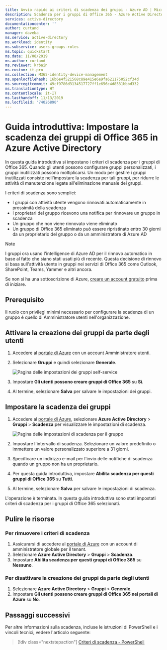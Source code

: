 ```yaml
---
title: Avvio rapido ai criteri di scadenza dei gruppi - Azure AD | Microsoft Docs
description: Scadenza per i gruppi di Office 365 - Azure Active Directory
services: active-directory
documentationcenter: ''
author: curtand
manager: daveba
ms.service: active-directory
ms.workload: identity
ms.subservice: users-groups-roles
ms.topic: quickstart
ms.date: 11/08/2019
ms.author: curtand
ms.reviewer: krbain
ms.custom: it-pro
ms.collection: M365-identity-device-management
ms.openlocfilehash: 16b6e4f521568c89e415e6e9fa621175052cf34d
ms.sourcegitcommit: 49cf9786d3134517727ff1e656c4d8531bbbd332
ms.translationtype: HT
ms.contentlocale: it-IT
ms.lasthandoff: 11/13/2019
ms.locfileid: "74026890"
---
```

# <a name="quickstart-set-office-365-groups-to-expire-in-azure-active-directory"></a>Guida introduttiva: Impostare la scadenza dei gruppi di Office 365 in Azure Active Directory

In questa guida introduttiva si impostano i criteri di scadenza per i gruppi di Office 365. Quando gli utenti possono configurare gruppi personalizzati, i gruppi inutilizzati possono moltiplicarsi. Un modo per gestire i gruppi inutilizzati consiste nell'impostare la scadenza per tali gruppi, per ridurre le attività di manutenzione legate all'eliminazione manuale dei gruppi.

I criteri di scadenza sono semplici:

- I gruppi con attività utente vengono rinnovati automaticamente in prossimità della scadenza
- I proprietari del gruppo ricevono una notifica per rinnovare un gruppo in scadenza
- Un gruppo che non viene rinnovato viene eliminato
- Un gruppo di Office 365 eliminato può essere ripristinato entro 30 giorni da un proprietario del gruppo o da un amministratore di Azure AD

> [!NOTE]
> I gruppi ora usano l'intelligence di Azure AD per il rinnovo automatico in base al fatto che siano stati usati più di recente. Questa decisione di rinnovo si basa sull'attività utente in gruppi nei servizi di Office 365 come Outlook, SharePoint, Teams, Yammer e altri ancora.

Se non si ha una sottoscrizione di Azure, [creare un account gratuito](https://azure.microsoft.com/free/) prima di iniziare.

## <a name="prerequisite"></a>Prerequisito

 Il ruolo con privilegi minimi necessario per configurare la scadenza di un gruppo è quello di Amministratore utenti nell'organizzazione.

## <a name="turn-on-user-creation-for-groups"></a>Attivare la creazione dei gruppi da parte degli utenti

1. Accedere al [portale di Azure](https://portal.azure.com) con un account Amministratore utenti.

2. Selezionare **Gruppi** e quindi selezionare **Generale**.
  
   ![Pagina delle impostazioni dei gruppi self-service](./media/groups-quickstart-expiration/self-service-settings.png)

3. Impostare **Gli utenti possono creare gruppi di Office 365** su **Sì**.

4. Al termine, selezionare **Salva** per salvare le impostazioni dei gruppi.

## <a name="set-group-expiration"></a>Impostare la scadenza dei gruppi

1. Accedere al [portale di Azure](https://portal.azure.com), selezionare **Azure Active Directory** > **Gruppi** > **Scadenza** per visualizzare le impostazioni di scadenza.
  
   ![Pagina delle impostazioni di scadenza per il gruppo](./media/groups-quickstart-expiration/expiration-settings.png)

2. Impostare l'intervallo di scadenza. Selezionare un valore predefinito o immettere un valore personalizzato superiore a 31 giorni. 

3. Specificare un indirizzo e-mail per l'invio delle notifiche di scadenza quando un gruppo non ha un proprietario.

4. Per questa guida introduttiva, impostare **Abilita scadenza per questi gruppi di Office 365** su **Tutti**.

5. Al termine, selezionare **Salva** per salvare le impostazioni di scadenza.

L'operazione è terminata. In questa guida introduttiva sono stati impostati criteri di scadenza per i gruppi di Office 365 selezionati.

## <a name="clean-up-resources"></a>Pulire le risorse

### <a name="to-remove-the-expiration-policy"></a>Per rimuovere i criteri di scadenza

1. Assicurarsi di accedere al [portale di Azure](https://portal.azure.com) con un account di amministratore globale per il tenant.
2. Selezionare **Azure Active Directory** > **Gruppi** > **Scadenza**.
3. Impostare **Abilita scadenza per questi gruppi di Office 365** su **Nessuno**.

### <a name="to-turn-off-user-creation-for-groups"></a>Per disattivare la creazione dei gruppi da parte degli utenti

1. Selezionare **Azure Active Directory** > **Gruppi** > **Generale**. 
2. Impostare **Gli utenti possono creare gruppi di Office 365 nei portali di Azure** su **No**.

## <a name="next-steps"></a>Passaggi successivi

Per altre informazioni sulla scadenza, incluse le istruzioni di PowerShell e i vincoli tecnici, vedere l'articolo seguente:

> [!div class="nextstepaction"]
> [Criteri di scadenza - PowerShell](groups-lifecycle.md)
